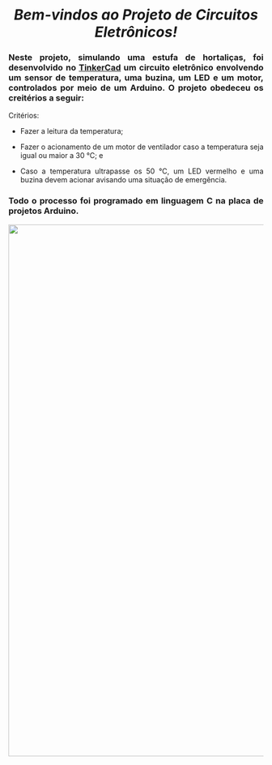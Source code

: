 <span align="center">

#  *Bem-vindos ao Projeto de Circuitos Eletrônicos!*

</span>

<span align="justify">


### Neste projeto, simulando uma estufa de hortaliças, foi desenvolvido no [TinkerCad](https://www.tinkercad.com/) um circuito eletrônico envolvendo um sensor de temperatura, uma buzina, um LED e um motor, controlados por meio de um Arduino. O projeto obedeceu os creitérios a seguir:

Critérios:

- Fazer a leitura da temperatura;

- Fazer o acionamento de um motor de ventilador caso a temperatura seja igual ou maior a 30 °C; e

- Caso a temperatura ultrapasse os 50 °C, um LED vermelho e uma buzina devem acionar avisando uma situação de emergência.

### Todo o processo foi programado em linguagem C na placa de projetos Arduino.
 
</span>


<div align="center">
<img src="https://user-images.githubusercontent.com/111321791/209442264-75dd8463-2626-4e20-ac18-05a5f1db30bd.png" width="1050px" />
</div>
